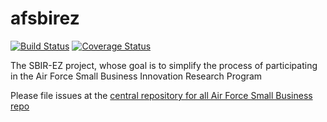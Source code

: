 afsbirez
========
[![Build Status](https://travis-ci.org/18F/afsbirez.svg?branch=master)](https://travis-ci.org/18F/afsbirez) [![Coverage Status](https://coveralls.io/repos/18F/afsbirez/badge.png)](https://coveralls.io/r/18F/afsbirez)

The SBIR-EZ project, whose goal is to simplify the process of participating in the Air Force Small Business Innovation Research Program

Please file issues at the [central repository for all Air Force Small Business repo](https://github.com/18f/afsmallbiz/issues?labels=Product%3A+SBIR&page=1&state=open)

